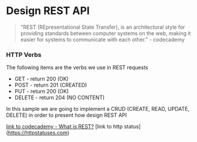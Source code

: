 # Design REST API

> "REST (REpresentational State Transfer), is an architectural style for providing standards between 
> computer systems on the web, making it easier for systems to communicate with each other." - codecademy

### HTTP Verbs

The following items are the verbs we use in REST requests

* GET  - return 200 (OK)
* POST - return 201 (CREATED)
* PUT - return 200 (OK)
* DELETE - return 204 (NO CONTENT)

In this sample we are going to implement a CRUD (CREATE, READ, UPDATE, DELETE) in order to present how 
design REST API

[link to codecademy - What is REST?](https://www.codecademy.com/articles/what-is-rest)
[link to http status] (https://httpstatuses.com)